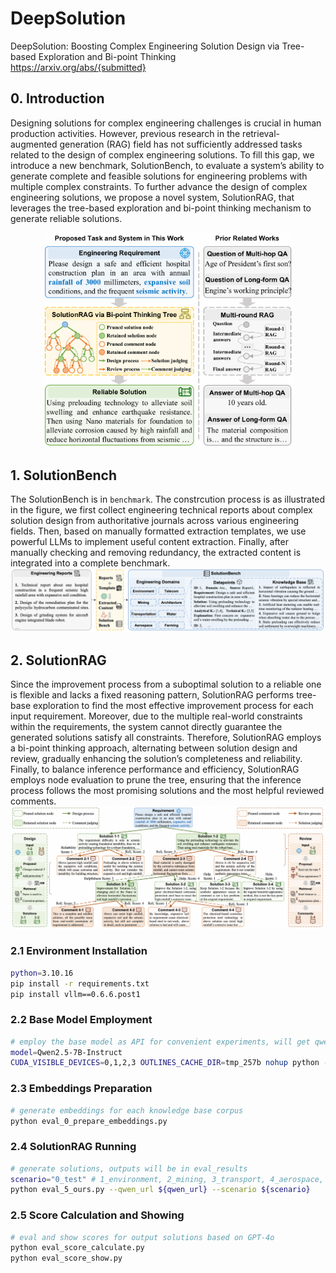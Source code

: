 # DeepSolution
DeepSolution: Boosting Complex Engineering Solution Design via Tree-based Exploration and Bi-point Thinking         
https://arxiv.org/abs/{submitted}


## 0. Introduction
Designing solutions for complex engineering challenges is crucial in human production activities. 
However, previous research in the retrieval-augmented generation (RAG) field has not sufficiently addressed tasks related to the design of complex engineering solutions. 
To fill this gap, we introduce a new benchmark, SolutionBench, to evaluate a system’s ability to generate complete and feasible solutions for engineering problems with multiple complex constraints. 
To further advance the design of complex engineering solutions, we propose a novel system, SolutionRAG, that leverages the tree-based exploration and bi-point thinking mechanism to generate reliable solutions. 

<div style="text-align:center">
  <img src="utils/head_fig.PNG" width="400" />
</div>

## 1. SolutionBench
The SolutionBench is in ```benchmark```. The constrcution process is as illustrated in the figure, we first collect engineering technical reports about complex solution design from authoritative journals across various engineering fields. Then, based on manually formatted extraction templates, we use powerful LLMs to implement useful content extraction. Finally, after  manually checking and removing redundancy, the extracted content is integrated into a complete benchmark.
![](utils/bench_fig.png)

## 2. SolutionRAG
Since the improvement process from a suboptimal solution to a reliable one is flexible and lacks a fixed reasoning pattern, SolutionRAG performs tree-base exploration to find the most effective improvement process for each input requirement.
Moreover, due to the multiple real-world constraints within the requirements, the system cannot directly guarantee the generated solutions satisfy all constraints. Therefore, SolutionRAG employs a bi-point thinking approach, alternating between solution design and review, gradually enhancing the solution’s completeness and reliability.
Finally, to balance inference performance and efficiency, SolutionRAG employs node evaluation to prune the tree, ensuring that the inference process follows the most promising solutions and the most helpful reviewed comments. 
![](utils/method_fig.png)

### 2.1 Environment Installation
```bash
python=3.10.16
pip install -r requirements.txt
pip install vllm==0.6.6.post1
```

### 2.2 Base Model Employment
```bash
# employ the base model as API for convenient experiments, will get qwen_url
model=Qwen2.5-7B-Instruct
CUDA_VISIBLE_DEVICES=0,1,2,3 OUTLINES_CACHE_DIR=tmp_257b nohup python -m vllm.entrypoints.openai.api_server --model ${model} --served-model-name Qwen --tensor-parallel-size 4 --port 1225 --gpu_memory_utilization 0.45 --disable-custom-all-reduce > vllm_257b.log 

```

### 2.3 Embeddings Preparation
```bash
# generate embeddings for each knowledge base corpus
python eval_0_prepare_embeddings.py
```

### 2.4 SolutionRAG Running
```bash
# generate solutions, outputs will be in eval_results
scenario="0_test" # 1_environment, 2_mining, 3_transport, 4_aerospace, 5_telecom, 6_architecture, 7_water, 8_farming
python eval_5_ours.py --qwen_url ${qwen_url} --scenario ${scenario}
```

### 2.5 Score Calculation and Showing
```bash
# eval and show scores for output solutions based on GPT-4o
python eval_score_calculate.py
python eval_score_show.py        
```
